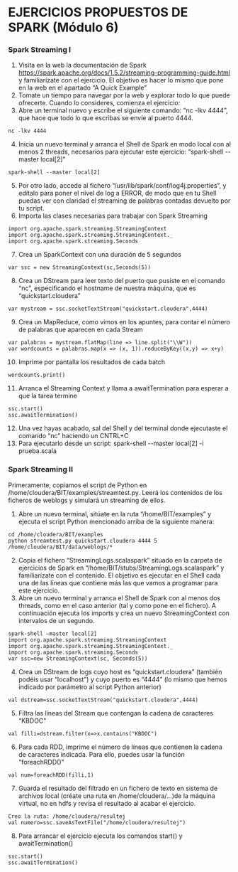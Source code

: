 # EJERCICIOS PROPUESTOS DE SPARK (Módulo 6)

### Spark Streaming I

1. Visita en la web la documentación de Spark 
https://spark.apache.org/docs/1.5.2/streaming-programming-guide.html y 
familiarízate con el ejercicio. El objetivo es hacer lo mismo que pone en la web en el 
apartado “A Quick Example”
2. Tomate un tiempo para navegar por la web y explorar todo lo que puede ofrecerte. 
Cuando lo consideres, comienza el ejercicio:
3. Abre un terminal nuevo y escribe el siguiente comando: “nc -lkv 4444”, que hace que 
todo lo que escribas se envíe al puerto 4444.
```
nc -lkv 4444
```
4. Inicia un nuevo terminal y arranca el Shell de Spark en modo local con al menos 2 
threads, necesarios para ejecutar este ejercicio: “spark-shell --master local[2]”
```
spark-shell --master local[2]
```
5. Por otro lado, accede al fichero “/usr/lib/spark/conf/log4j.properties”, y edítalo para 
poner el nivel de log a ERROR, de modo que en tu Shell puedas ver con claridad el 
streaming de palabras contadas devuelto por tu script.
6. Importa las clases necesarias para trabajar con Spark Streaming
```
import org.apache.spark.streaming.StreamingContext
import org.apache.spark.streaming.StreamingContext._
import org.apache.spark.streaming.Seconds
```
7. Crea un SparkContext con una duración de 5 segundos
```
var ssc = new StreamingContext(sc,Seconds(5))
```
8. Crea un DStream para leer texto del puerto que pusiste en el comando “nc”, 
especificando el hostname de nuestra máquina, que es “quickstart.cloudera”
```
var mystream = ssc.socketTextStream("quickstart.cloudera",4444)
```
9. Crea un MapReduce, como vimos en los apuntes, para contar el número de palabras 
que aparecen en cada Stream
```
var palabras = mystream.flatMap(line => line.split("\\W"))
var wordcounts = palabras.map(x => (x, 1)).reduceByKey((x,y) => x+y)
```
10. Imprime por pantalla los resultados de cada batch
```
wordcounts.print()
```
11. Arranca el Streaming Context y llama a awaitTermination para esperar a que la tarea 
termine
```
ssc.start()
ssc.awaitTermination()
```
12. Una vez hayas acabado, sal del Shell y del terminal donde ejecutaste el comando “nc” 
haciendo un CNTRL+C
13. Para ejecutarlo desde un script: spark-shell --master local[2] -i prueba.scala

### Spark Streaming II

Primeramente, copiamos el script de Python en /home/cloudera/BIT/examples/streamtest.py. Leerá los contenidos de los ficheros de weblogs y simulará un streaming de ellos.

1. Abre un nuevo terminal, sitúate en la ruta “/home/BIT/examples” y ejecuta el script 
Python mencionado arriba de la siguiente manera:
```
cd /home/cloudera/BIT/examples
python streamtest.py quickstart.cloudera 4444 5 /home/cloudera/BIT/data/weblogs/*
```
2. Copia el fichero “StreamingLogs.scalaspark” situado en la carpeta de ejercicios de Spark 
en “/home/BIT/stubs/StreamingLogs.scalaspark” y familiarízate con el contenido. El 
objetivo es ejecutar en el Shell cada una de las líneas que contiene más las que vamos a 
programar para este ejercicio.
3. Abre un nuevo terminal y arranca el Shell de Spark con al menos dos threads, como en 
el caso anterior (tal y como pone en el fichero). A continuación ejecuta los imports y 
crea un nuevo StreamingContext con intervalos de un segundo.
```
spark-shell –master local[2]
import org.apache.spark.streaming.StreamingContext
import org.apache.spark.streaming.StreamingContext._
import org.apache.spark.streaming.Seconds
var ssc=new StreamingContext(sc, Seconds(5))
```
4. Crea un DStream de logs cuyo host es “quickstart.cloudera” (también podéis usar 
“localhost”) y cuyo puerto es “4444” (lo mismo que hemos indicado por parámetro al 
script Python anterior)
```
val dstream=ssc.socketTextStream("quickstart.cloudera",4444)
```
5. Filtra las líneas del Stream que contengan la cadena de caracteres “KBDOC”
```
val filli=dstream.filter(x=>x.contains("KBDOC")
```
6. Para cada RDD, imprime el número de líneas que contienen la cadena de caracteres 
indicada. Para ello, puedes usar la función “foreachRDD()"
```
val num=foreachRDD(filli,1)
```
7. Guarda el resultado del filtrado en un fichero de texto en sistema de archivos local 
(créate una ruta en /home/cloudera/…)de la máquina virtual, no en hdfs y revisa el 
resultado al acabar el ejercicio.
```
Creo la ruta: /home/cloudera/resultej
val numero=ssc.saveAsTextFile("/home/cloudera/resultej")
```
8. Para arrancar el ejercicio ejecuta los comandos start() y awaitTermination()
```
ssc.start()
ssc.awaitTermination()
```


